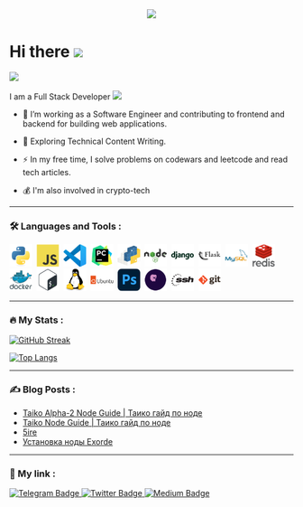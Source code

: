<div align="center">
  <img src="https://imgur.com/XIoU0Vr.png">
</div>
<div>
  <h1>
    Hi there
    <img src="https://media.giphy.com/media/hvRJCLFzcasrR4ia7z/giphy.gif" width="30px"/>
  </h1>
</div>

![](https://komarev.com/ghpvc/?username=motor92&style=flat-square&color=blueviolet)

I am a Full Stack Developer <img src="https://media.giphy.com/media/v1.Y2lkPTc5MGI3NjExcXRrZ2k5b2t6dzY5NmVyZXZvcmVic2s2dHdxMHk0ZTNpbDh3cHdweSZlcD12MV9pbnRlcm5hbF9naWZfYnlfaWQmY3Q9cw/zhYSVCirREeIZtONCI/giphy.gif" width="30">

- :telescope: I’m working as a Software Engineer and contributing to frontend and backend for building web applications.

- :seedling: Exploring Technical Content Writing.

- :zap: In my free time, I solve problems on codewars and leetcode and read tech articles.

- :moneybag: I'm also involved in crypto-tech

---

### :hammer_and_wrench: Languages and Tools :
<div>
  <img src="https://github.com/devicons/devicon/blob/master/icons/python/python-original.svg" title="Python" alt="Python" width="40" height="40"/>&nbsp;
  <img src="https://github.com/devicons/devicon/blob/master/icons/javascript/javascript-original.svg" title="JavaScript" alt="JavaScript" width="40" height="40"/>&nbsp;
  <img src="https://github.com/devicons/devicon/blob/master/icons/vscode/vscode-original.svg" title="Vscode" alt="Vscode" width="40" height="40"/>&nbsp;
  <img src="https://github.com/devicons/devicon/blob/master/icons/pycharm/pycharm-original.svg" title="Pycharm" alt="Pycharm" width="40" height="40"/>&nbsp;
  <img src="https://github.com/devicons/devicon/blob/master/icons/pypi/pypi-original.svg" title="PyPi" alt="PyPi" width="40" height="40"/>&nbsp;
  <img src="https://github.com/devicons/devicon/blob/master/icons/nodejs/nodejs-original-wordmark.svg" title="NodeJS" alt="NodeJS" width="40" height="40"/>&nbsp;
  <img src="https://github.com/devicons/devicon/blob/master/icons/django/django-plain-wordmark.svg" title="Django" alt="Django" width="40" height="40"/>&nbsp;
  <img src="https://github.com/devicons/devicon/blob/master/icons/flask/flask-original-wordmark.svg" title="Flask" alt="Flask" width="40" height="40"/>&nbsp;
  <img src="https://github.com/devicons/devicon/blob/master/icons/mysql/mysql-original-wordmark.svg" title="MySQL"  alt="MySQL" width="40" height="40"/>&nbsp;
  <img src="https://github.com/devicons/devicon/blob/master/icons/redis/redis-original-wordmark.svg" title="Redis" alt="Redis" width="40" height="40"/>&nbsp;
  <img src="https://github.com/devicons/devicon/blob/master/icons/docker/docker-original-wordmark.svg" title="Docker" alt="Docker" width="40" height="40"/>&nbsp;
  <img src="https://github.com/devicons/devicon/blob/master/icons/bash/bash-original.svg" title="Bash" alt="Bash" width="40" height="40"/>&nbsp;
  <img src="https://github.com/devicons/devicon/blob/master/icons/linux/linux-original.svg" title="Linux" alt="Linux" width="40" height="40"/>&nbsp;
  <img src="https://github.com/devicons/devicon/blob/master/icons/ubuntu/ubuntu-original-wordmark.svg" title="Ubuntu" alt="Ubuntu" width="40" height="40"/>&nbsp;
  <img src="https://github.com/devicons/devicon/blob/master/icons/photoshop/photoshop-original.svg" title="Photoshop" alt="Photoshop" width="40" height="40"/>&nbsp;
  <img src="https://github.com/devicons/devicon/blob/master/icons/aftereffects/aftereffects-original.svg" title="Aftereffects" alt="Aftereffects" width="40" height="40"/>&nbsp;
  <img src="https://github.com/devicons/devicon/blob/master/icons/ssh/ssh-original-wordmark.svg" title="ssh" alt="ssh" width="40" height="40"/>&nbsp;
  <img src="https://github.com/devicons/devicon/blob/master/icons/git/git-original-wordmark.svg" title="Git" alt="Git" width="40" height="40"/>
</div>

---

### :fire: My Stats :
[![GitHub Streak](https://streak-stats.demolab.com?user=motor92&theme=radical&ring=B80AEB&fire=B80AEB&currStreakLabel=B80AEB)](https://git.io/streak-stats)

[![Top Langs](https://github-readme-stats.vercel.app/api/top-langs/?username=motor92&layout=compact&theme=radical)](https://github.com/anuraghazra/github-readme-stats)

---

### :writing_hand: Blog Posts :
<!-- BLOG-POST-LIST:START -->
- [Taiko Alpha-2 Node Guide | Таико гайд по ноде](https://medium.com/@my_event_horizon/taiko-alpha-2-node-guide-%D1%82%D0%B0%D0%B8%D0%BA%D0%BE-%D0%B3%D0%B0%D0%B9%D0%B4-%D0%BF%D0%BE-%D0%BD%D0%BE%D0%B4%D0%B5-473b1c4305a6?source=rss-d862d5b013d0------2)
- [Taiko Node Guide | Таико гайд по ноде](https://medium.com/@my_event_horizon/taiko-node-guide-%D1%82%D0%B0%D0%B8%D0%BA%D0%BE-%D0%B3%D0%B0%D0%B9%D0%B4-%D0%BF%D0%BE-%D0%BD%D0%BE%D0%B4%D0%B5-84c092cfb082?source=rss-d862d5b013d0------2)
- [5ire](https://medium.com/@my_event_horizon/5ire-12b73d059bca?source=rss-d862d5b013d0------2)
- [Установка ноды Exorde](https://medium.com/@my_event_horizon/%D1%83%D1%81%D1%82%D0%B0%D0%BD%D0%BE%D0%B2%D0%BA%D0%B0-%D0%BD%D0%BE%D0%B4%D1%8B-exorde-481106dc934c?source=rss-d862d5b013d0------2)
<!-- BLOG-POST-LIST:END -->

---

### :link: My link :
<div>
  <a href="https://t.me/my_event_horizon">
    <img src="https://img.shields.io/badge/Telegram-blue?style=for-the-badge&logo=telegram&logoColor=white" alt="Telegram Badge"/>
  </a>
  <a href="https://twitter.com/MrMotorin">
    <img src="https://img.shields.io/badge/Twitter-black?style=for-the-badge&logo=X&logoColor=white" alt="Twitter Badge"/>
  </a>
  <a href="https://medium.com/@my_event_horizon">
    <img src="https://img.shields.io/badge/Medium-black?style=for-the-badge&logo=Medium&logoColor=white" alt="Medium Badge"/>
  </a>
</div>

